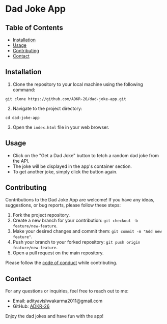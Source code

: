 
<body>
  <h1>Dad Joke App</h1>

  <h2>Table of Contents</h2>
  <ul>
    <li><a href="#installation">Installation</a></li>
    <li><a href="#usage">Usage</a></li>
    <li><a href="#contributing">Contributing</a></li>
    <li><a href="#contact">Contact</a></li>
  </ul>

  <h2>Installation</h2>
  <ol>
    <li>Clone the repository to your local machine using the following command:</li>
  </ol>
  <pre><code>git clone https://github.com/ADKR-26/dad-joke-app.git</code></pre>
  <ol start="2">
    <li>Navigate to the project directory:</li>
  </ol>
  <pre><code>cd dad-joke-app</code></pre>
  <ol start="3">
    <li>Open the <code>index.html</code> file in your web browser.</li>
  </ol>

  <h2>Usage</h2>
  <ul>
    <li>Click on the "Get a Dad Joke" button to fetch a random dad joke from the API.</li>
    <li>The joke will be displayed in the app's container section.</li>
    <li>To get another joke, simply click the button again.</li>
  </ul>

  <h2>Contributing</h2>
  <p>Contributions to the Dad Joke App are welcome! If you have any ideas, suggestions, or bug reports, please follow these steps:</p>
  <ol>
    <li>Fork the project repository.</li>
    <li>Create a new branch for your contribution: <code>git checkout -b feature/new-feature</code>.</li>
    <li>Make your desired changes and commit them: <code>git commit -m "Add new feature"</code>.</li>
    <li>Push your branch to your forked repository: <code>git push origin feature/new-feature</code>.</li>
    <li>Open a pull request on the main repository.</li>
  </ol>
  <p>Please follow the <a href="CODE_OF_CONDUCT.md">code of conduct</a> while contributing.</p>

  <h2>Contact</h2>
  <p>For any questions or inquiries, feel free to reach out to me:</p>
  <ul>
    <li>Email: adityavishwakarma2011@gmail.com </li>
    <li>GitHub: <a href="https://github.com/ADKR-26">ADKR-26</a></li>
  </ul>

  <p>Enjoy the dad jokes and have fun with the app!</p>
</body>
